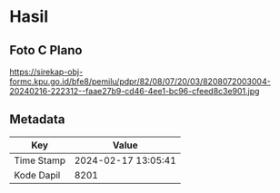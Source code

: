 # Hasil

## Foto C Plano

https://sirekap-obj-formc.kpu.go.id/bfe8/pemilu/pdpr/82/08/07/20/03/8208072003004-20240216-222312--faae27b9-cd46-4ee1-bc96-cfeed8c3e901.jpg


## Metadata

| Key        | Value               |
| ---------- | ------------------- |
| Time Stamp | 2024-02-17 13:05:41 |
| Kode Dapil | 8201                |



